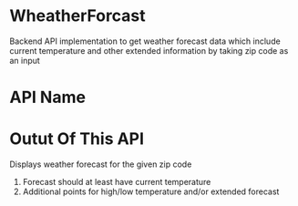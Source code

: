 # WheatherForcast
Backend API implementation to get weather forecast data which include current temperature and other extended information by taking zip code as an input
# API Name

# Outut Of This API
Displays weather forecast for the given zip code
1. Forecast should at least have current temperature
2. Additional points for high/low temperature and/or extended forecast
